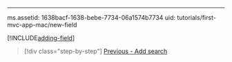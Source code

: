 ---
ms.assetid: 1638bacf-1638-bebe-7734-06a1574b7734
uid: tutorials/first-mvc-app-mac/new-field

[!INCLUDE[adding-field](../../includes/mvc-intro/new-field.md)]

>[!div class="step-by-step"]
[Previous - Add search](search.md)
<!--
[Next - Add validation](validation.md)  
-->

